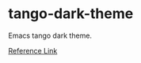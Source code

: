 # tango-dark-theme
Emacs tango dark theme.

[Reference Link](https://github.com/NicolasPetton/emacs/blob/master/etc/themes/tango-dark-theme.el)
